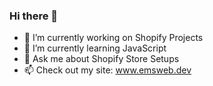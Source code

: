 ### Hi there 👋

- 🔭 I’m currently working on Shopify Projects
- 🌱 I’m currently learning JavaScript
- 💬 Ask me about Shopify Store Setups
- 📫 Check out my site: www.emsweb.dev
